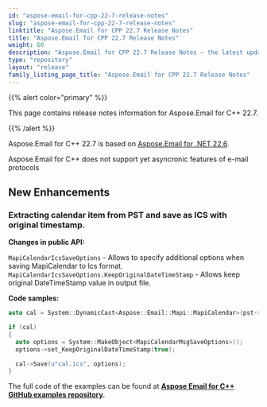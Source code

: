 ```yaml
---
id: "aspose-email-for-cpp-22-7-release-notes"
slug: "aspose-email-for-cpp-22-7-release-notes"
linktitle: "Aspose.Email for CPP 22.7 Release Notes"
title: "Aspose.Email for CPP 22.7 Release Notes"
weight: 60
description: "Aspose.Email for CPP 22.7 Release Notes – the latest updates and fixes."
type: "repository"
layout: "release"
family_listing_page_title: "Aspose.Email for CPP 22.7 Release Notes"
---
```


{{% alert color="primary" %}}

This page contains release notes information for Aspose.Email for C++ 22.7.

{{% /alert %}}

Aspose.Email for C++ 22.7 is based on [Aspose.Email for .NET 22.6](/email/net/release-notes/2022/aspose-email-for-net-22-6-release-notes/).

Aspose.Email for C++ does not support yet asyncronic features of e-mail protocols


## **New Enhancements**


### **Extracting calendar item from PST and save as ICS with original timestamp.**

**Changes in public API:**

`MapiCalendarIcsSaveOptions` - Allows to specify additional options when saving MapiCalendar to Ics format.
`MapiCalendarIcsSaveOptions.KeepOriginalDateTimeStamp` - Allows keep original DateTimeStamp value in output file.

**Code samples:**

``` cpp
auto cal = System::DynamicCast<Aspose::Email::Mapi::MapiCalendar>(pst->ExtractMessage(messageInfo)->ToMapiMessageItem());

if (cal)
{
  auto options = System::MakeObject<MapiCalendarMsgSaveOptions>();
  options->set_KeepOriginalDateTimeStamp(true);

  cal->Save(u"cal.ics", options);
}
```

The full code of the examples can be found at **[Aspose Email for C++ GitHub examples repository](https://github.com/aspose-email/Aspose.Email-for-C).**
